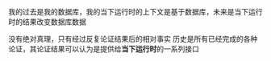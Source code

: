我的过去是我的数据库，我的当下运行时的上下文是基于数据库，未来是当下运行时的结果改变数据库数据

没有绝对真理，只有经过反复论证结果后的相对事实
历史是所有已经完成的各种论证，其论证结果可以认为是提供给**当下运行时**的一系列接口